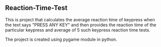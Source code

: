 ## Reaction-Time-Test
This is project that calculates the average reaction time of keypress when the text says "PRESS ANY KEY" and then provides the reaction time of the particular keypress
and average of 5 such keypress reaction time tests.

The project is created using pygame module in python.

